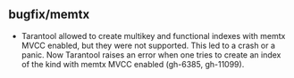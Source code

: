 ## bugfix/memtx

* Tarantool allowed to create multikey and functional indexes with
  memtx MVCC enabled, but they were not supported. This led to a crash
  or a panic. Now Tarantool raises an error when one tries to create
  an index of the kind with memtx MVCC enabled (gh-6385, gh-11099).
